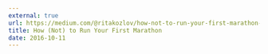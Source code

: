 ```yaml
---
external: true
url: https://medium.com/@ritakozlov/how-not-to-run-your-first-marathon-b0c3c10a0be3
title: How (Not) to Run Your First Marathon
date: 2016-10-11
---
```

